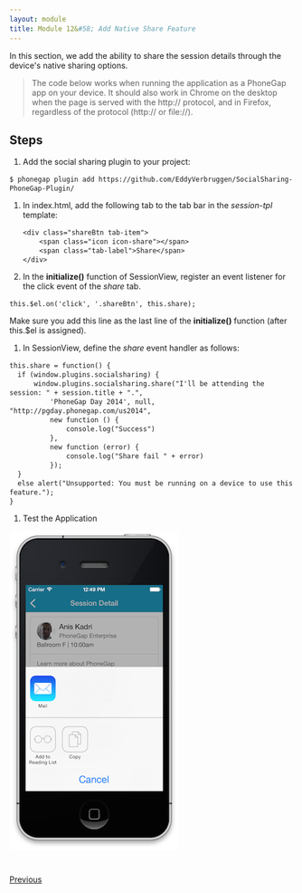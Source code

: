 ```yaml
---
layout: module
title: Module 12&#58; Add Native Share Feature
---
```

In this section, we add the ability to share the session details through the device's native sharing options. 

> The code below works when running the application as a PhoneGap app on your device. It should also work in Chrome on the desktop when the page is served with the http:// protocol, and in Firefox, regardless of the protocol (http:// or file://).


## Steps

1. Add the social sharing plugin to your project:

  ```
  $ phonegap plugin add https://github.com/EddyVerbruggen/SocialSharing-PhoneGap-Plugin/

  ```

1. In index.html, add the following tab to the tab bar in the *session-tpl* template:

    ```
    <div class="shareBtn tab-item">
        <span class="icon icon-share"></span>
        <span class="tab-label">Share</span>
    </div>
    ```

1. In the **initialize()** function of SessionView, register an event listener for the click event of the *share* tab.

  ```
  this.$el.on('click', '.shareBtn', this.share);
  ```

  Make sure you add this line as the last line of the **initialize()** function (after this.$el is assigned).

1. In SessionView, define the *share* event handler as follows:

  ```
  this.share = function() {
    if (window.plugins.socialsharing) {
        window.plugins.socialsharing.share("I'll be attending the session: " + session.title + ".",
            'PhoneGap Day 2014', null, "http://pgday.phonegap.com/us2014",
            new function () {
                console.log("Success")
            },
            new function (error) {
                console.log("Share fail " + error)
            });
    }
    else alert("Unsupported: You must be running on a device to use this feature.");
}
  ```

1. Test the Application

![](images/share.png)

<div class="row" style="margin-top:40px;">
<div class="col-sm-12">
<a href="add-to-calendar.html" class="btn btn-default"><i class="glyphicon glyphicon-chevron-left"></i> 
Previous</a>

</div>
</div>


